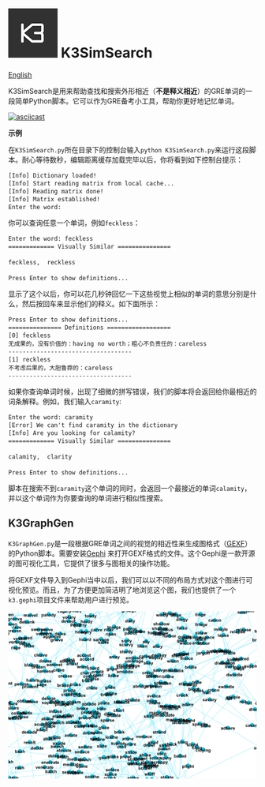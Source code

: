 # ![K3SimSearch](./k3simsearch.png) K3SimSearch

[English](./README.md)

K3SimSearch是用来帮助查找和搜索外形相近（**不是释义相近**）的GRE单词的一段简单Python脚本。它可以作为GRE备考小工具，帮助你更好地记忆单词。

[![asciicast](https://asciinema.org/a/35666.png)](https://asciinema.org/a/35666)

**示例**

在`K3SimSearch.py`所在目录下的控制台输入`python K3SimSearch.py`来运行这段脚本。耐心等待数秒，编辑距离缓存加载完毕以后，你将看到如下控制台提示：

```
[Info] Dictionary loaded!
[Info] Start reading matrix from local cache...
[Info] Reading matrix done!
[Info] Matrix established!
Enter the word:
```

你可以查询任意一个单词，例如`feckless`：

```
Enter the word: feckless
============= Visually Similar ===============

feckless,  reckless

Press Enter to show definitions...
```
显示了这个以后，你可以花几秒钟回忆一下这些视觉上相似的单词的意思分别是什么，然后按回车来显示他们的释义。如下面所示：
```
Press Enter to show definitions...
=============== Definitions ==================
[0] feckless
无成果的，没有价值的：having no worth；粗心不负责任的：careless
-----------------------------------
[1] reckless
不考虑后果的，大胆鲁莽的：careless
-----------------------------------
```
如果你查询单词时候，出现了细微的拼写错误，我们的脚本将会返回给你最相近的词条解释。例如，我们输入`caramity`:

```
Enter the word: caramity
[Error] We can't find caramity in the dictionary
[Info] Are you looking for calamity?
============= Visually Similar ===============

calamity,  clarity

Press Enter to show definitions...
```
脚本在搜索不到`caramity`这个单词的同时，会返回一个最接近的单词`calamity`，并以这个单词作为你要查询的单词进行相似性搜索。

K3GraphGen
------------
`K3GraphGen.py`是一段根据GRE单词之间的视觉的相近性来生成图格式（[GEXF](https://gephi.org/gexf/format/)）的Python脚本。需要安装[Gephi](https://gephi.org/) 来打开GEXF格式的文件。这个Gephi是一款开源的图可视化工具，它提供了很多与图相关的操作功能。

将GEXF文件导入到Gephi当中以后，我们可以以不同的布局方式对这个图进行可视化预览。而且，为了方便更加简洁明了地浏览这个图，我们也提供了一个`k3.gephi`项目文件来帮助用户进行预览。

![k3.gephi](./k3.gif)

